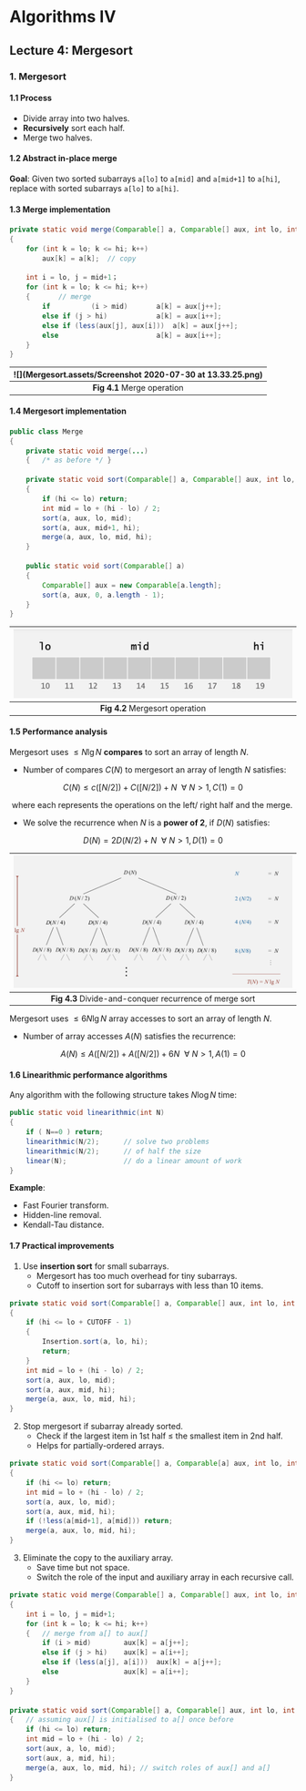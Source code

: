 # Algorithms IV



## Lecture 4: Mergesort



### 1. Mergesort

#### 1.1 Process

- Divide array into two halves.
- **Recursively** sort each half.
- Merge two halves.



#### 1.2 Abstract in-place merge

**Goal**: Given two sorted subarrays `a[lo]` to `a[mid]` and `a[mid+1]` to `a[hi]`, replace with sorted subarrays `a[lo]` to `a[hi]`.



#### 1.3 Merge implementation

```java
private static void merge(Comparable[] a, Comparable[] aux, int lo, int mid, int hi)
{
  	for (int k = lo; k <= hi; k++)
      	aux[k] = a[k];	// copy
  	
  	int i = lo, j = mid+1；
    for (int k = lo; k <= hi; k++)
    {		// merge
      	if 			(i > mid)		a[k] = aux[j++];
      	else if (j > hi)  			a[k] = aux[i++];
      	else if (less(aux[j], aux[i]))  a[k] = aux[j++];
      	else  						a[k] = aux[i++];
    }
}
```



| ![](Mergesort.assets/Screenshot 2020-07-30 at 13.33.25.png) |
| :---------------------------------------------------------: |
|                 **Fig 4.1** Merge operation                 |



#### 1.4 Mergesort implementation

```java
public class Merge
{
  	private static void merge(...)
    {	/* as before */ }
  	
  	private static void sort(Comparable[] a, Comparable[] aux, int lo, int hi)
    {
      	if (hi <= lo) return;
      	int mid = lo + (hi - lo) / 2;
      	sort(a, aux, lo, mid);
      	sort(a, aux, mid+1, hi);
      	merge(a, aux, lo, mid, hi);
    }
  
  	public static void sort(Comparable[] a)
    {
      	Comparable[] aux = new Comparable[a.length];
      	sort(a, aux, 0, a.length - 1);
    }
}
```



| <img src="Mergesort.assets/Screenshot 2020-07-30 at 13.33.45.png" style="zoom:100%;" /> |
| :----------------------------------------------------------: |
|               **Fig 4.2** Mergesort operation                |



#### 1.5 Performance analysis

Mergesort uses $\leq N\lg N$ **compares** to sort an array of length *N*.

- Number of compares $C(N)$ to mergesort an array of length *N* satisfies:

$$
C(N) \leq c([N/2])+C([N/2])+N \ \ \forall \ N>1, C(1)=0 
$$

​	where each represents the operations on the left/ right half and the merge.

- We solve the recurrence when *N* is a **power of 2**, if $D(N)$ satisfies: 

$$
D(N)=2D(N/2)+N \ \ \forall \ N>1, D(1)=0
$$



| <img src="Mergesort.assets/Screenshot from 2020-08-04 11-56-42.png"  /> |
| :----------------------------------------------------------: |
|   **Fig 4.3** Divide-and-conquer recurrence of merge sort    |



Mergesort uses $\leq 6N\lg N$ array accesses to sort an array of length *N*.

- Number of array accesses $A(N)$ satisfies the recurrence:

$$
A(N)\leq A([N/2])+A([N/2])+6N \ \ \forall \ N>1, A(1) = 0
$$



#### 1.6 Linearithmic performance algorithms

Any algorithm with the following structure takes $N\log N$ time:

```java
public static void linearithmic(int N)
{
	if ( N==0 ) return;
	linearithmic(N/2);		// solve two problems
	linearithmic(N/2);		// of half the size
	linear(N);				// do a linear amount of work
}
```

**Example**:

- Fast Fourier transform.
- Hidden-line removal.
- Kendall-Tau distance.



#### 1.7 Practical improvements

1. Use **insertion sort** for small subarrays.
   - Mergesort has too much overhead for tiny subarrays.
   - Cutoff to insertion sort for subarrays with less than 10 items.

```java
private static void sort(Comparable[] a, Comparable[] aux, int lo, int hi)
{
    if (hi <= lo + CUTOFF - 1)
    {
        Insertion.sort(a, lo, hi);
        return;
    }
    int mid = lo + (hi - lo) / 2;
    sort(a, aux, lo, mid);
    sort(a, aux, mid, hi);
    merge(a, aux, lo, mid, hi);
}
```



2. Stop mergesort if subarray already sorted.
   - Check if the largest item in 1st half $\leq$ the smallest item in 2nd half.
   - Helps for partially-ordered arrays.

```java
private static void sort(Comparable[] a, Comparable[a] aux, int lo, int hi)
{
    if (hi <= lo) return;
    int mid = lo + (hi - lo) / 2;
    sort(a, aux, lo, mid);
    sort(a, aux, mid, hi);
    if (!less(a[mid+1], a[mid])) return;
    merge(a, aux, lo, mid, hi);
}
```



3. Eliminate the copy to the auxiliary array.
   - Save time but not space.
   - Switch the role of the input and auxiliary array in each recursive call.

```java
private static void merge(Comparable[] a, Comparable[] aux, int lo, int mid, int hi)
{
    int i = lo, j = mid+1;
    for (int k = lo; k <= hi; k++)
    {	// merge from a[] to aux[]
        if (i > mid)		aux[k] = a[j++];
        else if (j > hi)	aux[k] = a[i++];
        else if (less(a[j], a[i]))	aux[k] = a[j++];
        else 				aux[k] = a[i++];
    }
}

private static void sort(Comparable[] a, Comparable[] aux, int lo, int hi)
{	// assuming aux[] is initialised to a[] once before
    if (hi <= lo) return;
    int mid = lo + (hi - lo) / 2;
    sort(aux, a, lo, mid);
    sort(aux, a, mid, hi);
    merge(a, aux, lo, mid, hi);	// switch roles of aux[] and a[]
}
```

